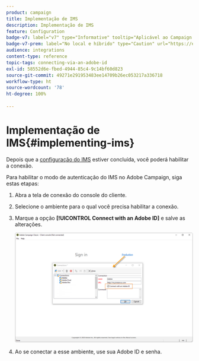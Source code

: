 ```yaml
---
product: campaign
title: Implementação de IMS
description: Implementação de IMS
feature: Configuration
badge-v7: label="v7" type="Informative" tooltip="Aplicável ao Campaign Classic v7"
badge-v7-prem: label="No local e híbrido" type="Caution" url="https://experienceleague.adobe.com/docs/campaign-classic/using/installing-campaign-classic/architecture-and-hosting-models/hosting-models-lp/hosting-models.html?lang=pt-BR" tooltip="Aplica-se somente a implantações locais e híbridas"
audience: integrations
content-type: reference
topic-tags: connecting-via-an-adobe-id
exl-id: 58552d6e-fbed-4944-85c4-9c14bf60d823
source-git-commit: 49271e291953483ee14709b26ec053217a336718
workflow-type: ht
source-wordcount: '78'
ht-degree: 100%

---
```


# Implementação de IMS{#implementing-ims}

Depois que a [configuração do IMS](configuring-ims.md) estiver concluída, você poderá habilitar a conexão.

Para habilitar o modo de autenticação do IMS no Adobe Campaign, siga estas etapas:

1. Abra a tela de conexão do console do cliente.
1. Selecione o ambiente para o qual você precisa habilitar a conexão.
1. Marque a opção **[!UICONTROL Connect with an Adobe ID]** e salve as alterações.

   ![](assets/ims_1.png)

1. Ao se conectar a esse ambiente, use sua Adobe ID e senha.
